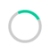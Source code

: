 
<html lang="en">
<head>
  <meta charset="UTF-8">
  <meta name="viewport" content="width=device-width, initial-scale=1.0">
  <title>PERFECTKLEEN-HENSHAW</title>

  <!-- Favicon -->
  <link rel="icon" type="image/png" href="https://i.postimg.cc/wBkbyv7j/create-an-image-of-henshaw-s-perfectkleen-cybercafe.jpg">

  <!-- Google Fonts & Icons -->
<link rel="icon" type="image/png" href="https://i.postimg.cc/wBkbyv7j/create-an-image-of-henshaw-s-perfectkleen-cybercafe.jpg">

  <link href="https://fonts.googleapis.com/css?family=Open+Sans:400,600,700&display=swap" rel="stylesheet">
  <link href="https://cdnjs.cloudflare.com/ajax/libs/font-awesome/6.4.0/css/all.min.css" rel="stylesheet">
<link rel="stylesheet" href="style.css" />
  <link rel="stylesheet" href="https://cdnjs.cloudflare.com/ajax/libs/font-awesome/6.5.0/css/all.min.css"/>
  <meta name="description" content="Cybercafe, Printing, Photocopy, Lamination, Exams in Nigeria.">
  <meta name="keywords" content="cybercafe, printing, photocopy, lamination, CBT, online exams, Nigeria">
  <meta name="author" content="HENSHAW's PERFECTKLEEN">
  <script async src="https://www.googletagmanager.com/gtag/js?id=UA-XXXXXXX-X"></script>
  <style>
    /* Global Styles */
    body {
      margin: 0;
      font-family: 'Open Sans', sans-serif;
      background: #f8f8f8;
      color: #333;
      scroll-behavior: smooth;
text-shadow:2px 2px 5px #00ffcc;
    }
    a { text-decoration: none; color: inherit; }

    h2.section-title {
      font-size: 36px;
      text-align: center;
      margin: 40px 0 20px;
      color: #333;
      position: relative;
    }
    h2.section-title::after {
      content: "";
      display: block;
      width: 80px;
      height: 4px;
      background: #00cc99;
      margin: 10px auto;
      border-radius: 2px;
    }

    /* Header */
    #header {
      background: linear-gradient(90deg, #111, #444);
      color: #fff;
      padding: 10px 35px;
      display: flex;
      align-items: center;
      justify-content: space-between;
      position: sticky;
      top: 0;
      z-index: 1000;
      box-shadow: 0 4px 10px rgba(0,0,0,0.3);
    }
    #header .logo-container {
      display: flex;
      align-items: center;
      gap: 15px;
    }
    #header img {
      height: 55px;
      width: 55px;
      border-radius: 50%;
      object-fit: cover;
      border: 2px solid #fff;
    }
    #header h1 {
      margin: 0;
      font-size: 37px;
      letter-spacing: 2px;
      font-weight: 700;
text-shadow:2px 2px 5px #00ffcc;
    }
    nav ul {
      list-style: none;
      display: flex;
      gap: 20px;
      margin: 0;
      padding: 0;
    }
 body.dark-theme {
      background: #333;
      color: #fff;
    }
    
    nav ul li a {
      color: #fff;
      font-weight: 600;
      display: flex;
      align-items: center;
      gap: 5px;
      padding: 8px 12px;
      border-radius: 5px;
      transition: background 0.3s, color 0.3s;
    }
    nav ul li a:hover { background: #00ffcc; color: #000; }
nav ul li a:active { 
background: #00ffcc;
color: #000;
}
nav ul li a:visited { 
background: #00ffcc;

}
    /* Marquee */
    .marquee-container {
      background: #000;
      color: #fff;
      font-size: 18px;
      font-weight: bold;
      padding: 8px 0;
      overflow: hidden;
      white-space: nowrap;
text-shadow:2px 2px 5px #00ffcc;
    }
    .marquee-text {
      display: inline-block;
      padding-left: 100%;
      animation: scroll-left 12s linear infinite;
    }
    @keyframes scroll-left {
      0% { transform: translateX(0); }
      100% { transform: translateX(-100%); }
    }

    /* Hero Section */
    .hero {
      position: relative;
      text-align: center;
      height: 85vh;
      color: #fff;
      display: flex;
      align-items: center;
      justify-content: center;
      flex-direction: column;
text-shadow:2px 2px 5px #00ffcc;
      overflow: hidden;
    }
    .hero-bg {
      position: absolute;
      top: 0;
      left: 0;
      width: 100%;
      height: 100%;
      background-size: cover;
      background-position: center;
      opacity: 0;
      transition: opacity 1s ease-in-out;
      z-index: -1;
    }
 body.dark-theme .package-card {
      color: black;
    }
   body.dark-theme #testimonials{
      color: black;
	background:#444;
    }
    body.dark-theme .section-title {
      color: #fff;
    }
    body.dark-theme #faq {
      background: #444;
color:#fff;
    }
     body.dark-theme .testimonial active{
 background:  #00cc99;
}
    body.dark-theme .service-card {
      background: #444;
      color: #fff;
    }
    
    body.dark-theme .rates-table th {
      background: #00cc99;
      color: #fff;
    }
    
    body.dark-theme .rates-table td {
      background:#fff;
      color: #444;
      border-color: #666;
    }
    .hero-bg.active { opacity: 1; }
    .hero h2 {
      font-size: 50px;
      background: rgba(0,0,0,0.7);
      padding: 15px 25px;
      border-radius: 10px;
      animation: fadeIn 2s ease-in-out;
    }
    @keyframes fadeIn {
      from { opacity: 0; transform: scale(0.95); }
      to { opacity: 1; transform: scale(1); }
    }

    /* Sections Common */
    section { padding: 50px 20px; }

    /* Services Section */
    .service-grid {
      display: grid;
      grid-template-columns: repeat(auto-fit, minmax(250px, 1fr));
      gap: 20px;
     margin-top: 120px; 
    }
    .service-card {
      background: #f9f9f9;
      border-radius: 10px;
      padding: 20px;
      box-shadow: 0 4px 8px rgba(0,0,0,0.1);
      transition: transform 0.3s, box-shadow 0.3s;
      text-align: center;
    }
    .service-card:hover {
      transform: translateY(-5px);
      box-shadow: 0 8px 16px rgba(0,0,0,0.2);
    }
    .service-card i {
      font-size: 40px;
      color: #00cc99;
      margin-bottom: 10px;
    }

    /* Rates */
    .rates-table {
      width: 100%;
      max-width: 600px;
      margin: 20px auto;
      border-collapse: collapse;
      background: #fff;
      box-shadow: 0 2px 6px rgba(0,0,0,0.1);
    }
    .rates-table th, .rates-table td {
      border: 1px solid #ddd;
      padding: 12px;
      text-align: center;
    }
    .rates-table th {
      background: #00cc99;
      color: #fff;
    }

    /* Packages */
    .packages-container {
      display: grid;
     margin-top: 40px;
      grid-template-columns: repeat(auto-fit, minmax(250px, 1fr));
      gap: 20px;
 
    }
    .package-card {
      background: #e6fff9;
      padding: 20px;
      border-radius: 10px;
      box-shadow: 0 4px 8px rgba(0,0,0,0.1);
      text-align: center;
      transition: transform 0.3s;
    }
    .package-card:hover { transform: translateY(-5px); }
    .package-card i {
      font-size: 40px;
      color: #00cc99;
      margin-bottom: 10px;
    }

    /* Gallery */
    .gallery-grid {
      display: grid;
      grid-template-columns: repeat(auto-fit, minmax(200px, 1fr));
      gap: 15px;
    }
    .gallery-grid img {
      width: 100%;
      border-radius: 10px;
      height: 180px;
      object-fit: cover;
      transition: transform 0.3s;
    }
    .gallery-grid img:hover { transform: scale(1.05); }

    /* Forms */
    form {
      background: linear-gradient(135deg, #ffffff, #e6fffa);
      padding: 30px;
      border-radius: 15px;
      max-width: 600px;
      margin: 20px auto;
      box-shadow: 0 10px 25px rgba(0, 204, 153, 0.2);
      transition: transform 0.3s ease;
      animation: slideFadeIn 0.8s ease-in-out;
    }
    form:hover { transform: scale(1.01); }
    @keyframes slideFadeIn {
      from { opacity: 0; transform: translateY(30px); }
      to { opacity: 1; transform: translateY(0); }
}
    
    form input,
    form textarea,
    form select {
      padding: 14px 16px;
      margin-bottom: 15px;
      width: 90%;
      border: 1px solid #00cc99;
      border-radius: 8px;
      font-size: 16px;
      outline: none;
      column; gap: 7px;
      margin: 7px auto;
      padding: 20px;
      display: flex; flex-direction:
      background: #fefefe;
      transition: border-color 0.3s, box-shadow 0.3s;
    }
    form input:focus,
    form textarea:focus,
    form select:focus {
      border-color: #009973;
      box-shadow: 0 0 6px rgba(0, 204, 153, 0.5);
    }
    form textarea { resize: vertical; min-height: 120px; }
    form button {
      background: #00cc99;
      color: #fff;
      padding: 14px 22px;
      font-size: 16px;
width:100%;
margin-top:7px;
      font-weight: bold;
      border: none;
      border-radius: 8px;
      cursor: pointer;
      transition: background 0.3s, transform 0.3s;
    }
    form button:hover {
      background: #009973;
      transform: translateY(-2px);
    }

    /* FAQ */
  /* FAQ Section */
#faq {
  background: #f9f9f9;
  padding: 50px 20px;
  border-radius: 10px;
}

.faq-container {
  max-width: 800px;
  margin: 0 auto;
}

.faq-item {
  margin-bottom: 15px;
  border: 1px solid #ddd;
  border-radius: 8px;
  background: #fff;
  transition: box-shadow 0.3s;
  overflow: hidden;
}

.faq-item:hover {
  box-shadow: 0 4px 12px rgba(0,0,0,0.1);
}

.faq-question {
  padding: 15px;
  background: #00cc99;
  color: #fff;
  font-weight: bold;
  cursor: pointer;
  position: relative;
  transition: background 0.3s;
}

.faq-question::after {
  content: '+';
  position: absolute;
  right: 20px;
  font-size: 20px;
  transition: transform 0.3s;
}

.faq-item.active .faq-question::after {
  content: '-';
  transform: rotate(180deg);
}

.faq-answer {
  display: none;
  padding: 15px;
  background: #fefefe;
  color: #333;
  font-size: 15px;
  line-height: 1.6;
}

.faq-item.active .faq-answer {
  display: block;
}

    /* Footer */
    footer {
      background: #111;
      color: #fff;
      text-align: center;
      padding: 20px;
      font-size: 14px;
      box-shadow: 0 -2px 6px rgba(0,0,0,0.3);
    }
    footer .social-icons a {
      color: #fff;
      margin: 0 10px;
      font-size: 20px;
      transition: color 0.3s;
    }
    footer .social-icons a:hover { color: #00cc99; }

    /* Floating Buttons */
    .login-btn, .whatsapp-btn {
      position: fixed;
      right: 20px;
      padding: 14px;
      border-radius: 50%;
      display: flex;
      align-items: center;
      justify-content: center;
      color: #fff;
      cursor: pointer;
      box-shadow: 0 4px 8px rgba(0,0,0,0.3);
      transition: transform 0.3s, box-shadow 0.3s;
      z-index: 999;
    }
    .login-btn { bottom: 80px; background: #00cc99; }
    .whatsapp-btn { bottom: 20px; background: #25D366; }
    .login-btn:hover, .whatsapp-btn:hover {
      transform: scale(1.1);
      box-shadow: 0 6px 12px rgba(0,0,0,0.4);
    }
 #scrollTopBtn { display: none; position: fixed; bottom: 140px; right: 20px; background: #00cc99; color: #fff; padding: 12px 15px; border-radius: 50%; cursor: pointer; z-index: 999; }
    .spinner { border: 5px solid #ccc; border-top: 5px solid #00cc99; border-radius: 50%; width: 50px; height: 50px; animation: spin 1s linear infinite; }
    @keyframes spin { to { transform: rotate(360deg); } }
    .section-title { text-align: center; margin-top: 40px; font-size: 24px; }
   
    /* Modal */
    .modal {
      display: none;
      position: fixed;
      top: 0; left: 0;
      width: 100%; height: 100%;
      background: rgba(0,0,0,0.8);
      align-items: center;
      justify-content: center;
      z-index: 10000;
    }
    .modal-content {
      background: #fff;
      padding: 25px;
      border-radius: 12px;
      width: 90%;
      max-width: 400px;
      text-align: center;
      animation: slideDown 0.4s ease;
      position: relative;
      box-shadow: 0 10px 25px rgba(0,0,0,0.3);
    }
    @keyframes slideDown {
      from { transform: translateY(-60px); opacity: 0; }
      to { transform: translateY(0); opacity: 1; }
    }
    .close-btn {
      position: absolute;
      top: 10px;
      right: 15px;
      font-size: 26px;
      cursor: pointer;
      color: #333;
    }

    /* Testimonials Section */
    #testimonials {
      background: #f0f8f7;
      padding: 50px 20px;
      text-align: center;
    }
    .testimonial-container {
      max-width: 700px;
      margin: 0 auto;
      position: relative;
    }
    .testimonial {
      display: none;
      font-size: 18px;
      line-height: 1.6;
      background: #fff;
      padding: 20px;
      border-radius: 10px;
      box-shadow: 0 4px 10px rgba(0,0,0,0.1);
      transition: opacity 0.5s ease-in-out;
    }
    .testimonial.active {
      display: block;
    }
    .testimonial h4 {
      margin-top: 15px;
      font-size: 16px;
      color: #00cc99;
      font-weight: bold;
    }
    .testimonial-controls {
      margin-top: 15px;
    }
#toggle-login-password{
color:black;
}
#toggle-signup-password{
color:black;
}
    .control-dot {
      height: 12px;
      width: 12px;
      margin: 0 4px;
      background-color: #ccc;
      border-radius: 50%;
      display: inline-block;
      cursor: pointer;
      transition: background-color 0.3s;
    }
    .control-dot.active {
      background-color: #00cc99;
    }

    /* Responsive */
    @media (max-width: 767px) {
      #header { flex-direction: column; padding: 10px 15px; }
      #header h1 { font-size: 28px; }
      nav ul { flex-direction: column; gap: 10px; margin-top: 10px; }
      .hero h2 { font-size: 28px; }
      form { padding: 20px; }
    }
  </style>
</head>
<body>
<div id="loader" style="position:fixed;top:0;left:0;width:100%;height:100%;background:#fff;z-index:9999;display:flex;align-items:center;justify-content:center;">
  <div class="spinner"></div>
</div>
 <button id="theme-toggle" onclick="toggleTheme()" style="position: fixed; bottom: 400px; right: 20px; background: #333; color: #fff; border: none; padding: 10px 12px; border-radius: 50%; z-index: 999;">
    <i class="fas fa-moon"></i>
  </button>
  
  <!-- Header -->
  <header id="header">
    <div class="logo-container">
      <img src="https://i.postimg.cc/wBkbyv7j/create-an-image-of-henshaw-s-perfectkleen-cybercafe.jpg" alt="VICK-BIZ Logo">
      <h1>HENSHAW's PERFECTKLEEN</h1>
    </div>
    <nav>
      <ul>
        <li><a href="#"><i class="fas fa-home"></i> Home</a></li>
        <li><a href="#services"><i class="fas fa-cogs"></i> Services</a></li>
        <li><a href="#rates"><i class="fas fa-tags"></i> Rates</a></li>
	 <li><a href="#contact"><i class="fas fa-phone"></i> Contact</a></li>
      </ul>
    </nav>
  </header>

  <!-- Marquee -->
  <div class="marquee-container">
    <span class="marquee-text">Sign Up / Login for more features</span>
  </div>

  <!-- Hero Section -->
  <section class="hero" id="heroSection">
    <div class="hero-bg active" style="background-image:url('https://i.postimg.cc/YC5Y3xtr/imagine-a-printer-photocopy-and-lamination-machine.jpg')"></div>
    <div class="hero-bg" style="background-image:url('https://i.postimg.cc/XYqyKmTk/imagine-a-printer-photocopy-and-lamination-machine-1.jpg')"></div>
    <div class="hero-bg" style="background-image:url('https://i.postimg.cc/zGT6D2f8/imagine-a-printer-photocopy-and-lamination-machine-2.jpg')"></div>
    <h2 class="typing" id="typingText"></h2>
  </section>

  <!-- Services Section -->
  <section id="services">
    <h2 class="section-title">Our Services</h2>
    <div class="service-grid">
      <div class="service-card">
        <i class="fas fa-wifi"></i>
        <h3>Cybercafe</h3>
        <p>High-speed internet, online registration, browsing, and more.</p>
      </div>
      <div class="service-card">
        <i class="fas fa-print"></i>
        <h3>Printing & Photocopy</h3>
        <p>Clear and professional printing and photocopying services.</p>
      </div>
      <div class="service-card">
        <i class="fas fa-graduation-cap"></i>
        <h3>Online Exams</h3>
        <p>Practice JAMB, CBT, and other online tests in a quiet environment.</p>
      </div>
    </div>
  </section>

  <!-- Rates Section -->
  <section id="rates">
    <h2 class="section-title">Rates</h2>
    <table class="rates-table">
      <tr><th>Service</th><th>Price</th></tr>
      <tr><td>Browsing (per hour)</td><td>₦200</td></tr>
      <tr><td>Printing (per page)</td><td>₦50</td></tr>
      <tr><td>Photocopy (per page)</td><td>₦20</td></tr>
        <tr><td>Browsing (per hour)</td><td>₦200</td></tr>
      <tr><td>Printing (per page)</td><td>₦50</td></tr>
      <tr><td>Photocopy (per page)</td><td>₦20</td></tr>
      <tr><td>Browsing (per hour)</td><td>₦200</td></tr>
      <tr><td>Printing (per page)</td><td>₦50</td></tr>
      <tr><td>Photocopy (per page)</td><td>₦20</td></tr>
    
 </table>
  </section>
<main>
<section id="newsletter">
    <h2 class="section-title">Subscribe to Our Newsletter</h2>
    <form>
      <input type="email" placeholder="Enter your email" required>
      <button type="submit"><a href="mailto:ipkilamity@gmail.com" aria-label="Email">Subscribe</a></button>
    </form>
  </section>
 <section id="submit-testimonial">
    <h2 class="section-title">Share Your Feedback</h2>
    <form>
      <input type="text" placeholder="Your Name" required>
      <textarea placeholder="Your Testimonial" required></textarea>
      <button type="submit"><a href="mailto:ipkilamity@gmail.com" aria-label="Email">Submit Testimonial</a></button>
    </form>
  </section>

  <section id="location">
    <h2 class="section-title">Visit Us</h2>
    <div style="max-width: 100%; overflow: hidden;">
      <iframe src="https://www.google.com/maps?q=hadex primary school,abule-eko,ijede,ikorodu,Lagos,Nigeria&output=embed" width="100%" height="300" style="border:0;" allowfullscreen="" loading="lazy"></iframe>
    </div>
  </section>
</main>

  <!-- Packages -->
  <section id="packages">
    <h2 class="section-title">Special Packages</h2>
    <div class="packages-container">
      <div class="package-card">
        <i class="fas fa-user-graduate"></i>
        <h3>Student Bundle</h3>
        <p>Get 10% off for bulk printing of 50 pages or more.</p>
      </div>
      <div class="package-card">
        <i class="fas fa-briefcase"></i>
        <h3>Business Pack</h3>
        <p>Special discounts for office document printing and scanning.</p>
      </div>
      <div class="package-card">
        <i class="fas fa-users"></i>
        <h3>Group Deals</h3>
        <p>Group users enjoy free extra photocopy for every 100 pages.</p>
      </div>
      <div class="package-card">
        <i class="fas fa-gift"></i>
        <h3>Promotional Offer</h3>
        <p>Free lamination for every 20 pages printed in one session.</p>
      </div>
    </div>
  </section>

  <!-- Gallery -->
  <section id="gallery">
    <h2 class="section-title">Gallery</h2>
    <div class="gallery-grid">
      <img src="https://i.postimg.cc/YC5Y3xtr/imagine-a-printer-photocopy-and-lamination-machine.jpg" alt="Printing Machine">
      <img src="https://i.postimg.cc/XYqyKmTk/imagine-a-printer-photocopy-and-lamination-machine-1.jpg" alt="Cyber Cafe">
      <img src="https://i.postimg.cc/zGT6D2f8/imagine-a-printer-photocopy-and-lamination-machine-2.jpg" alt="Lamination Service">
      <img src="https://i.postimg.cc/R0PHvWYv/a-free-wifi-internet.jpg" alt="Office Desk">
 <img src="https://i.postimg.cc/dVYbLg4n/create-an-image-of-henshaw-s-perfectkleen-cybercafe-1.jpg" alt="Printing Machine">
      <img src="https://i.postimg.cc/8zNY1Mz0/create-an-image-of-henshaw-s-perfectkleen-cybercafe-2.jpg" alt="Cyber Cafe">
      <img src="https://i.postimg.cc/tCtrmJNt/create-an-image-of-henshaw-s-perfectkleen-cybercafe-4.jpg" alt="Lamination Service">
      <img src="https://i.postimg.cc/RV9df9x3/create-an-image-of-henshaw-s-perfectkleen-cybercafe-6.jpg" alt="Office Desk">
 <img src="https://i.postimg.cc/QxXgCbc1/create-an-image-of-henshaw-s-perfectkleen-cybercafe-7.jpg" alt="Printing Machine">
      <img src="https://i.postimg.cc/KjmTKG3x/create-an-image-of-henshaw-s-perfectkleen-cybercafe-8.jpg" alt="Cyber Cafe">
      <img src="https://i.postimg.cc/d37YjdyB/create-an-image-of-henshaw-s-perfectkleen-cybercafe-11.jpg" alt="Lamination Service">
      <img src="https://i.postimg.cc/t4JMZyF3/create-an-image-of-henshaw-s-perfectkleen-cybercafe-12.jpg" alt="Office Desk">
 <img src="https://i.postimg.cc/pdNJWtCX/create-an-image-of-henshaw-s-perfectkleen-cybercafe-13.jpg" alt="Printing Machine">
      <img src="https://i.postimg.cc/DyXW24ML/create-an-image-of-henshaw-s-perfectkleen-cybercafe-14.jpg" alt="Cyber Cafe">
      <img src="https://i.postimg.cc/6p6yCbQL/create-an-image-of-henshaw-s-perfectkleen-cybercafe-15.jpg" alt="Lamination Service">
      
    </div>
  </section>

  <!-- Testimonials -->
  <section id="testimonials">
    <h2 class="section-title">What Our Clients Say</h2>
    <div class="testimonial-container">
      <div class="testimonial active">
        <p>"VICK-BIZ offers the best printing services at affordable rates. Always reliable!"</p>
        <h4>- Chinedu A.</h4>
      </div>
    <div class="testimonial">
        <p>"Their head dey touch."</p>
        <h4>- HENSHAW E.</h4>
      </div>
<div class="testimonial">
        <p>"Their cybercafe is most reliable and secure. I personally recommend that it is  without issues."</p>
        <h4>- HENSHAW P.</h4>
      </div>
<div class="testimonial">
        <p>"Their cybercafe is great. "</p>
        <h4>- HENSHAW N.</h4>
      </div>
      <div class="testimonial">
        <p>"I always recommend them for their excellent customer service."</p>
        <h4>- Peter O.</h4>
      </div>
      <div class="testimonial-controls">
        <span class="control-dot active"></span>
        <span class="control-dot"></span>
        <span class="control-dot"></span>
      </div>
    </div>
  </section>

  <!-- Contact -->
  <section id="contact">
  <h2 class="section-title">Contact Us</h2>
  <form id="contactForm" action="contact.php" method="post">
    <input type="text" id="name" name="name" placeholder="Your Name" required>
    <input type="email" id="email" name="email" placeholder="Your Email" required>
    <textarea id="message" name="message" placeholder="Your Message" required></textarea>
    <button type="submit"><a href="mailto:ipkilamity@gmail.com" aria-label="Email">Send Message</a></button>
  </form>
</section>

  <!-- FAQ -->
  <!-- FAQ -->
<section id="faq">
  <h2 class="section-title">Frequently Asked Questions</h2>
  <div class="faq-container">
    <div class="faq-item">
      <div class="faq-question">What are your opening hours?</div>
      <div class="faq-answer">We are open Monday - Saturday from 7am to 9pm.</div>
    </div>
    <div class="faq-item">
      <div class="faq-question">Do you offer bulk discounts?</div>
      <div class="faq-answer">Yes, we offer discounts on bulk printing and photocopy orders.</div>
    </div>
    <div class="faq-item">
      <div class="faq-question">Can I send files for printing online?</div>
      <div class="faq-answer">Yes! You can email your files to us, and we’ll have them ready for pickup.</div>
    </div>
    <div class="faq-item">
      <div class="faq-question">Do you provide lamination services?</div>
      <div class="faq-answer">Yes, we offer lamination services for documents and photos.</div>
    </div>
    <div class="faq-item">
      <div class="faq-question">Can I pre-book a computer for browsing?</div>
      <div class="faq-answer">Absolutely. You can pre-book a slot via our booking form or contact us directly.</div>
    </div>
    <div class="faq-item">
      <div class="faq-question">What payment methods do you accept?</div>
      <div class="faq-answer">We accept cash, bank transfers, and mobile payments.</div>
    </div>
    <div class="faq-item">
      <div class="faq-question">Do you offer express printing services?</div>
      <div class="faq-answer">Yes! We offer express and same-day printing for urgent jobs.</div>
    </div>
  </div>
</section>


  <!-- Floating Buttons -->
  <div class="login-btn" onclick="openModal('login')">
    <i class="fas fa-user"></i>
  </div>
  <div class="whatsapp-btn" onclick="window.open('https://wa.me/2347010976074', '_blank')">
    <i class="fab fa-whatsapp"></i>
  </div>

  <!-- Login/Signup Modal -->
  <div class="modal" id="loginModal">
    <div class="modal-content">
      <span class="close-btn" onclick="closeModal()">&times;</span>
      <form id="loginForm">
        <h3>Login</h3>
        <input type="text" placeholder="Username" required>
       <input type="password" placeholder="Password" id="login-password" required />
<label style="text-align:left;">
  <input type="checkbox" id="toggle-login-password" /> Show Password
</label>
 <button type="submit">Login</button>
      </form>
      <form id="signupForm" style="display:none;">
        <h3>Sign Up</h3>
        <input type="text" name="fullname" placeholder="Full Name" required>
        <input type="email" placeholder="Email" required>
       <input type="password" placeholder="Password" id="signup-password" required />
<label style="text-align:left;">
  <input type="checkbox" id="toggle-signup-password" /> Show Password
</label>
 <button type="submit">Sign Up</button>
      </form>
      <p id="toggleText">Don't have an account? <a href="#" onclick="switchForm('signup')"><b>Sign up</b></a></p>
    </div>
  </div>

  <section id="booking">
    <h2 class="section-title">Book a Service</h2>
    <form>
      <input type="text" placeholder="Full Name" required>
      <input type="email" placeholder="Email" required>
      <select required>
        <option value="">Select Service</option>
        <option>Printing</option>
        <option>Photocopy</option>
        <option>Browsing</option>
        <option>Online Exam</option>
      </select>
      <input type="datetime-local" required>
      <button type="submit"><a href="mailto:ipkilamity@gmail.com" aria-label="Email">Book Now</a></button>
    </form>
  </section>

  <!-- Footer -->
  <footer>
    <footer>
  <div class="social-icons">
    <!-- Facebook -->
    <a href="https://www.facebook.com/praise henshaw" target="_blank" aria-label="Facebook">
      <i class="fab fa-facebook-f"></i>
    </a>
    
    <!-- WhatsApp -->
   <a href="https://wa.me/+2347010976074">
   <i class="fab fa-whatsapp"></i>
    </a>
    
    <!-- Email --><a href="mailto:eyemivictor@gmail.com" aria-label="Email">
   <i class="fas fa-envelope"></i>
    </a>
    
    <!-- Phone -->
   <a href="tel:+2347010976074" aria-label="Phone">
      <i class="fas fa-phone"></i>
    </a>
    
    <!-- Instagram -->
    <a href="https://www.instagram.com/your-instagram-handle" target="_blank" aria-label="Instagram">
  <i class="fab fa-instagram"></i> 
</a>
    
    <!-- Twitter -->
    <a href="https://twitter.com/" target="_blank" aria-label="Twitter">
      <i class="fab fa-twitter"></i>
    </a>
  </div>
  <p>&copy; 2025 HENSHAW's PERFECTKLEEN. All Rights Reserved.</p>
</footer>
</div>
    <p>&copy; 2025 HENSHAW's PERFECTKLEEN. All rights reserved.</p>
  </footer>
<script>
  // Hero Background Slideshow
const heroBackgrounds = document.querySelectorAll(".hero-bg");
if (heroBackgrounds.length > 0) {
  let bgIndex = 0;
  setInterval(() => {
    heroBackgrounds[bgIndex].classList.remove("active");
    bgIndex = (bgIndex + 1) % heroBackgrounds.length;
    heroBackgrounds[bgIndex].classList.add("active");
  }, 5000);
}

// Typing Effect
const typingText = document.getElementById("typingText");
if (typingText) {
  const textArray = ["Welcome to HENSHAW's PERFECTKLEEN!", "Printing, Photocopy & More!", "Fast & Affordable Services."];
  let textIndex = 0, charIndex = 0;

  function typeEffect() {
    if (charIndex < textArray[textIndex].length) {
      typingText.textContent += textArray[textIndex].charAt(charIndex);
      charIndex++;
      setTimeout(typeEffect, 100);
    } else {
      setTimeout(() => {
        typingText.textContent = "";
        textIndex = (textIndex + 1) % textArray.length;
        charIndex = 0;
        typeEffect();
      }, 2000);
    }
  }
  typeEffect();
}

// Create the button
const scrollTopBtn = document.createElement("button");
scrollTopBtn.id = "scrollTopBtn";
scrollTopBtn.innerHTML = "<i class='fas fa-arrow-up'></i>"; // Font Awesome icon
document.body.appendChild(scrollTopBtn);

// Style it (optional)
scrollTopBtn.style.position = "fixed";
scrollTopBtn.style.bottom = "20px";
scrollTopBtn.style.right = "20px";
scrollTopBtn.style.display = "none";
scrollTopBtn.style.padding = "10px 15px";
scrollTopBtn.style.borderRadius = "50%";
scrollTopBtn.style.border = "none";
scrollTopBtn.style.background = "#00cc99";
scrollTopBtn.style.color = "#fff";
scrollTopBtn.style.cursor = "pointer";
scrollTopBtn.style.zIndex = "1000";
scrollTopBtn.style.fontSize = "18px";

// Show button on scroll
window.addEventListener("scroll", () => {
  if (window.scrollY > 300) {
    scrollTopBtn.style.display = "block";
  } else {
    scrollTopBtn.style.display = "none";
  }
});

// Scroll to top smoothly when clicked
scrollTopBtn.addEventListener("click", () => {
  window.scrollTo({ top: 0, behavior: "smooth" });
});

  // Show/Hide Login Password
  const toggleLoginPassword = document.getElementById("toggle-login-password");
  const loginPassword = document.getElementById("login-password");

  toggleLoginPassword.addEventListener("change", function () {
    if (this.checked) {
      loginPassword.type = "text";
    } else {
      loginPassword.type = "password";
    }
  });

  // Show/Hide Signup Password
  const toggleSignupPassword = document.getElementById("toggle-signup-password");
  const signupPassword = document.getElementById("signup-password");

  toggleSignupPassword.addEventListener("change", function () {
    if (this.checked) {
      signupPassword.type = "text";
    } else {
      signupPassword.type = "password";
    }
  });



// Google Analytics
window.dataLayer = window.dataLayer || [];
function gtag() { dataLayer.push(arguments); }
gtag('js', new Date());
gtag('config', 'UA-XXXXXXX-X');

// FAQ Toggle with Active Class
const faqItems = document.querySelectorAll(".faq-item");
if (faqItems.length > 0) {
  faqItems.forEach(item => {
    item.addEventListener("click", () => {
      item.classList.toggle("active");
    });
  });
}

// Loader
window.addEventListener("load", () => {
  const loader = document.getElementById("loader");
  if (loader) {
    loader.style.display = "none";
  }
});

// Scroll to Top Button
const scrollBtn = document.getElementById("scrollTopBtn");
if (scrollBtn) {
  window.onscroll = function() {
    scrollBtn.style.display = window.scrollY > 300 ? "block" : "none";
  };
  scrollBtn.onclick = function() {
    window.scrollTo({ top: 0, behavior: "smooth" });
  };
}

// Theme Toggle
function toggleTheme() {
  document.body.classList.toggle('dark-theme');
  const themeToggleIcon = document.querySelector('#theme-toggle i');
  if (document.body.classList.contains('dark-theme')) {
    themeToggleIcon.classList.remove('fa-moon');
    themeToggleIcon.classList.add('fa-sun');
  } else {
    themeToggleIcon.classList.remove('fa-sun');
    themeToggleIcon.classList.add('fa-moon');
  }
  if (document.body.classList.contains('dark-theme')) {
    localStorage.setItem('theme', 'dark');
  } else {
    localStorage.setItem('theme', 'light');
  }
}

if (localStorage.getItem('theme') === 'dark') {
  document.body.classList.add('dark-theme');
  const themeToggleIcon = document.querySelector('#theme-toggle i');
  themeToggleIcon.classList.remove('fa-moon');
  themeToggleIcon.classList.add('fa-sun');
}

// Modal Login/Signup
function openModal(formType = "login") {
  const modal = document.getElementById("loginModal");
  const loginForm = document.getElementById("loginForm");
  const signupForm = document.getElementById("signupForm");
  const toggleText = document.getElementById("toggleText");

  if (modal && loginForm && signupForm && toggleText) {
    modal.style.display = "flex";
    if (formType === "signup") {
      loginForm.style.display = "none";
      signupForm.style.display = "block";
      toggleText.innerHTML = `Already have an account? <a href="#" onclick="switchForm('login')">Login</a>`;
    } else {
      loginForm.style.display = "block";
      signupForm.style.display = "none";
      toggleText.innerHTML = `Don't have an account? <a href="#" onclick="switchForm('signup')">Sign up</a>`;
    }
 localStorage.setItem("savedEmail", email);

  }
}

function closeModal() {
  const modal = document.getElementById("loginModal");
  if (modal) {
    modal.style.display = "none";
  }
}

function switchForm(type) {
  openModal(type);
}

// Testimonials Slider
const testimonials = document.querySelectorAll(".testimonial");
const dots = document.querySelectorAll(".control-dot");
if (testimonials.length > 0 && dots.length > 0) {
  let testimonialIndex = 0;

  function showTestimonial(index) {
    testimonials.forEach((t, i) => {
      t.classList.toggle("active", i === index);
      dots[i].classList.toggle("active", i === index);
    });
  }

  dots.forEach((dot, i) => {
    dot.addEventListener("click", () => {
      testimonialIndex = i;
      showTestimonial(i);
    });
  });

  setInterval(() => {
    testimonialIndex = (testimonialIndex + 1) % testimonials.length;
    showTestimonial(testimonialIndex);
  }, 4000);
}

// Handle Contact Form Submission
const contactForm = document.getElementById("contactForm");
if (contactForm) {
  contactForm.addEventListener("submit", function (e) {
    e.preventDefault();
    const name = document.getElementById("name").value.trim();
    const email = document.getElementById("email").value.trim();
    const message = document.getElementById("message").value.trim();

    if (name && email && message) {
      const subject = encodeURIComponent("Message from VICK-BIZ Contact Form");
      const body = encodeURIComponent(`Name: ${name}\nEmail: ${email}\n\nMessage:\n${message}`);

      window.location.href = `mailto:eyemivictor@gmail.com?subject=${subject}&body=${body}`;
    } else {
      alert("Please fill in all fields.");
    }
  });
}

// Handle Login Form Submission
const loginForm = document.getElementById("loginForm");
if (loginForm) {
  loginForm.addEventListener("submit", function (e) {
    e.preventDefault();
    const username = loginForm.querySelector("input[type='text']").value.trim();
    const password = loginForm.querySelector("input[type='password']").value.trim();
    console.log("Login attempted:", username, password);
    alert("Login submitted! ");
  });
}

// Handle Signup Form Submission
const signupForm = document.getElementById("signupForm");
if (signupForm) {
  signupForm.addEventListener("submit", function (e) {
    e.preventDefault();
    const fullName = signupForm.querySelector("input[name='fullname']").value.trim();
    const email = signupForm.querySelector("input[type='email']").value.trim();
    const password = signupForm.querySelector("input[type='password']").value.trim();
    console.log("Signup attempted:", fullName, email, password);
    alert("Signup submitted! ");
  });
} 

// Add event listener to all forms
document.querySelectorAll('form').forEach(form => {
  form.addEventListener('submit', function(event) {
    // Show loader
    document.getElementById('loader').style.display = 'flex';

    // Submit form using AJAX or default form submission
    // If using AJAX
    event.preventDefault();
    // Your AJAX code here...

    // If using default form submission
    // After a short delay, hide loader and reset form
    setTimeout(() => {
      document.getElementById('loader').style.display = 'none';
      form.reset(); // Reset form inputs
    }, 2000); // Adjust the delay as needed
  });
});
 </script>
</body>
</html>
